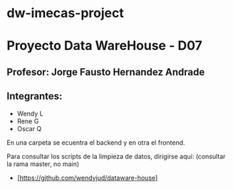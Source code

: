 # dw-imecas-project

# Proyecto Data WareHouse - D07

## Profesor: Jorge Fausto Hernandez Andrade

## Integrantes:

- Wendy L
- Rene G
- Oscar Q

En una carpeta se ecuentra el backend y en otra el frontend.

Para consultar los scripts de la limpieza de datos, dirigirse aquí: 
(consultar la rama master, no main)
- [https://github.com/wendyjud/dataware-house]

